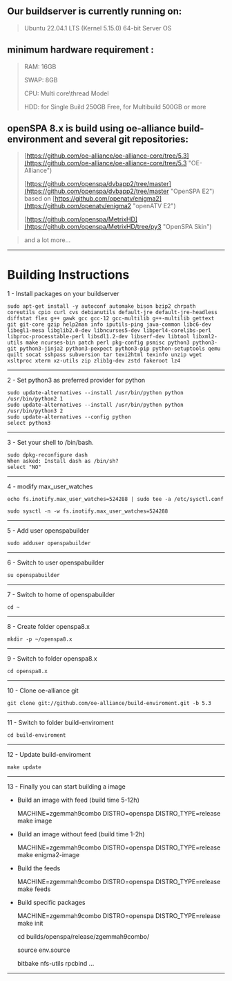 ## Our buildserver is currently running on: ##

> Ubuntu 22.04.1 LTS (Kernel 5.15.0) 64-bit Server OS

## minimum hardware requirement : ##

> RAM:  16GB
> 
> SWAP: 8GB
> 
> CPU:  Multi core\thread Model
> 
> HDD:  for Single Build 250GB Free, for Multibuild 500GB or more

## openSPA 8.x is build using oe-alliance build-environment and several git repositories: ##

> [https://github.com/oe-alliance/oe-alliance-core/tree/5.3](https://github.com/oe-alliance/oe-alliance-core/tree/5.3 "OE-Alliance")
> 
> [https://github.com/openspa/dvbapp2/tree/master](https://github.com/openspa/dvbapp2/tree/master "OpenSPA E2") based on [https://github.com/openatv/enigma2](https://github.com/openatv/enigma2 "openATV E2")
> 
> [https://github.com/openspa/MetrixHD](https://github.com/openspa/MetrixHD/tree/py3 "OpenSPA Skin")

> and a lot more...


----------

# Building Instructions #

1 - Install packages on your buildserver

    sudo apt-get install -y autoconf automake bison bzip2 chrpath coreutils cpio curl cvs debianutils default-jre default-jre-headless diffstat flex g++ gawk gcc gcc-12 gcc-multilib g++-multilib gettext git git-core gzip help2man info iputils-ping java-common libc6-dev libegl1-mesa libglib2.0-dev libncurses5-dev libperl4-corelibs-perl libproc-processtable-perl libsdl1.2-dev libserf-dev libtool libxml2-utils make ncurses-bin patch perl pkg-config psmisc python3 python3-git python3-jinja2 python3-pexpect python3-pip python-setuptools qemu quilt socat sshpass subversion tar texi2html texinfo unzip wget xsltproc xterm xz-utils zip zlib1g-dev zstd fakeroot lz4
    
----------
2 - Set python3 as preferred provider for python

    sudo update-alternatives --install /usr/bin/python python /usr/bin/python2 1
    sudo update-alternatives --install /usr/bin/python python /usr/bin/python3 2
    sudo update-alternatives --config python
    select python3
    
----------    
3 - Set your shell to /bin/bash.

    sudo dpkg-reconfigure dash
    When asked: Install dash as /bin/sh?
    select "NO"

----------
4 - modify max_user_watches

    echo fs.inotify.max_user_watches=524288 | sudo tee -a /etc/sysctl.conf

    sudo sysctl -n -w fs.inotify.max_user_watches=524288

----------
5 - Add user openspabuilder

    sudo adduser openspabuilder

----------
6 - Switch to user openspabuilder

    su openspabuilder

----------
7 - Switch to home of openspabuilder

    cd ~

----------
8 - Create folder openspa8.x

    mkdir -p ~/openspa8.x

----------
9 - Switch to folder openspa8.x

    cd openspa8.x

----------
10 - Clone oe-alliance git

    git clone git://github.com/oe-alliance/build-enviroment.git -b 5.3

----------
11 - Switch to folder build-enviroment

    cd build-enviroment

----------
12 - Update build-enviroment

    make update

----------
13 - Finally you can start building a image

* Build an image with feed (build time 5-12h)

    MACHINE=zgemmah9combo DISTRO=openspa DISTRO_TYPE=release make image

* Build an image without feed (build time 1-2h)

    MACHINE=zgemmah9combo DISTRO=openspa DISTRO_TYPE=release make enigma2-image

* Build the feeds

    MACHINE=zgemmah9combo DISTRO=openspa DISTRO_TYPE=release make feeds

* Build specific packages

    MACHINE=zgemmah9combo DISTRO=openspa DISTRO_TYPE=release make init

    cd builds/openspa/release/zgemmah9combo/

    source env.source

    bitbake nfs-utils rpcbind ...

----------

